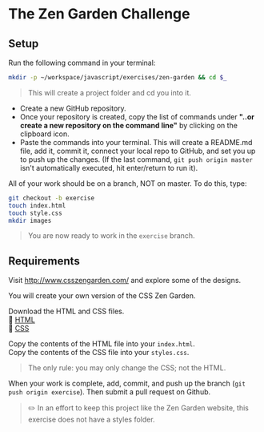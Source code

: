# The Zen Garden Challenge

## Setup

Run the following command in your terminal:

```bash
mkdir -p ~/workspace/javascript/exercises/zen-garden && cd $_
```
> This will create a project folder and cd you into it.

+ Create a new GitHub repository.
+ Once your repository is created, copy the list of commands under **"..or create a new repository on the command line"** by clicking on the clipboard icon.
+ Paste the commands into your terminal. This will create a README.md file, add it, commit it, connect your local repo to GitHub, and set you up to push up the changes. (If the last command, `git push origin master` isn't automatically executed, hit enter/return to run it).

All of your work should be on a branch, NOT on master. To do this, type:

```bash
git checkout -b exercise
touch index.html
touch style.css
mkdir images
```

> You are now ready to work in the `exercise` branch.

## Requirements

Visit http://www.csszengarden.com/ and explore some of the designs.

You will create your own version of the CSS Zen Garden.

Download the HTML and CSS files.  
:paperclip: [HTML](http://www.csszengarden.com/examples/index)  
:paperclip: [CSS](http://www.csszengarden.com/examples/style.css)  

Copy the contents of the HTML file into your `index.html`.  
Copy the contents of the CSS file into your `styles.css`.  

> The only rule: you may only change the CSS; not the HTML.

When your work is complete, add, commit, and push up the branch (`git push origin exercise`). Then submit a pull request on Github.

> :pencil2:  In an effort to keep this project like the Zen Garden website, this exercise does not have a styles folder.
